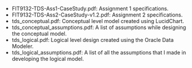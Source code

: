 - FIT9132-TDS-Ass1-CaseStudy.pdf: Assignment 1 specifications. 
- FIT9132-TDS-Ass2-CaseStudy-v1.2.pdf: Assignment 2 specifications. 
- tds_conceptual.pdf: Conceptual level model created using LucidChart. 
- tds_conceptual_assumptions.pdf: A list of assumptions while designing the conceptual model.
- tds_logical.pdf: Logical level design created using the Oracle Data Modeler.
- tds_logical_assumptions.pdf: A list of all the assumptions that I made in developing the logical model. 
